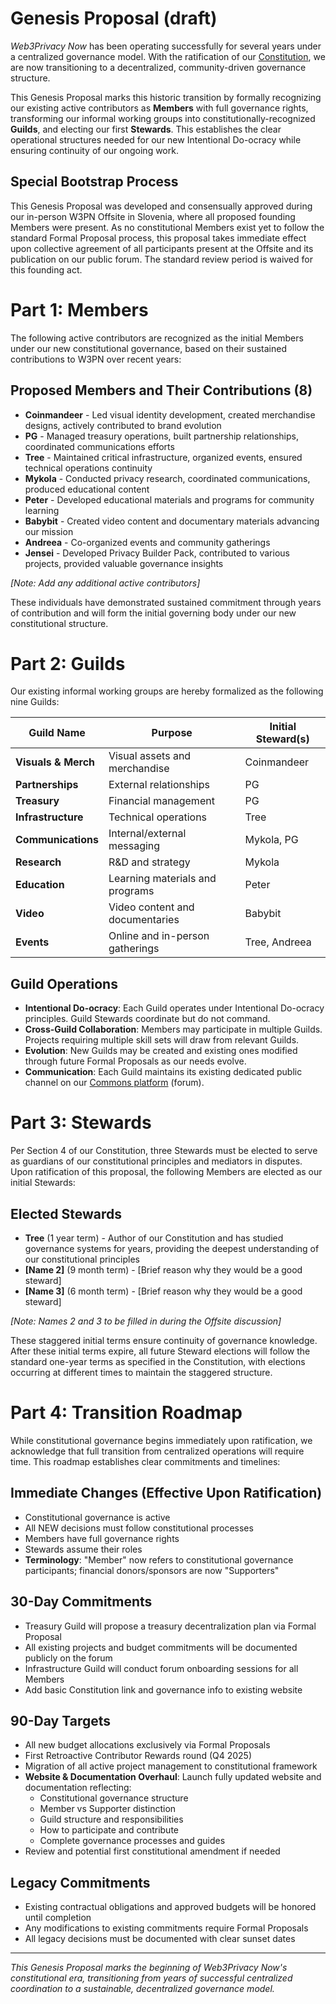 # Genesis Proposal (draft)

*Web3Privacy Now* has been operating successfully for several years under a centralized governance model. With the ratification of our [Constitution](https://constitution.w3pn.org/), we are now transitioning to a decentralized, community-driven governance structure. 

This Genesis Proposal marks this historic transition by formally recognizing our existing active contributors as **Members** with full governance rights, transforming our informal working groups into constitutionally-recognized **Guilds**, and electing our first **Stewards**. This establishes the clear operational structures needed for our new Intentional Do-ocracy while ensuring continuity of our ongoing work.

## Special Bootstrap Process

This Genesis Proposal was developed and consensually approved during our in-person W3PN Offsite in Slovenia, where all proposed founding Members were present. As no constitutional Members exist yet to follow the standard Formal Proposal process, this proposal takes immediate effect upon collective agreement of all participants present at the Offsite and its publication on our public forum. The standard review period is waived for this founding act.

# Part 1: Members

The following active contributors are recognized as the initial Members under our new constitutional governance, based on their sustained contributions to W3PN over recent years:

## Proposed Members and Their Contributions (8)

- **Coinmandeer** - Led visual identity development, created merchandise designs, actively contributed to brand evolution
- **PG** - Managed treasury operations, built partnership relationships, coordinated communications efforts
- **Tree** - Maintained critical infrastructure, organized events, ensured technical operations continuity
- **Mykola** - Conducted privacy research, coordinated communications, produced educational content
- **Peter** - Developed educational materials and programs for community learning
- **Babybit** - Created video content and documentary materials advancing our mission
- **Andreea** - Co-organized events and community gatherings
- **Jensei** - Developed Privacy Builder Pack, contributed to various projects, provided valuable governance insights

*[Note: Add any additional active contributors]*

These individuals have demonstrated sustained commitment through years of contribution and will form the initial governing body under our new constitutional structure.

# Part 2: Guilds

Our existing informal working groups are hereby formalized as the following nine Guilds:

| Guild Name | Purpose | Initial Steward(s) |
| --- | --- | --- |
| **Visuals & Merch** | Visual assets and merchandise | Coinmandeer |
| **Partnerships** | External relationships | PG |
| **Treasury** | Financial management | PG |
| **Infrastructure** | Technical operations | Tree |
| **Communications** | Internal/external messaging | Mykola, PG |
| **Research** | R&D and strategy | Mykola |
| **Education** | Learning materials and programs | Peter |
| **Video** | Video content and documentaries | Babybit |
| **Events** | Online and in-person gatherings | Tree, Andreea |

## Guild Operations

- **Intentional Do-ocracy**: Each Guild operates under Intentional Do-ocracy principles. Guild Stewards coordinate but do not command.
- **Cross-Guild Collaboration**: Members may participate in multiple Guilds. Projects requiring multiple skill sets will draw from relevant Guilds.
- **Evolution**: New Guilds may be created and existing ones modified through future Formal Proposals as our needs evolve.
- **Communication**: Each Guild maintains its existing dedicated public channel on our [Commons platform](https://commons.w3pn.org/) (forum).

# Part 3: Stewards

Per Section 4 of our Constitution, three Stewards must be elected to serve as guardians of our constitutional principles and mediators in disputes. Upon ratification of this proposal, the following Members are elected as our initial Stewards:

## Elected Stewards

- **Tree** (1 year term) - Author of our Constitution and has studied governance systems for years, providing the deepest understanding of our constitutional principles
- **[Name 2]** (9 month term) - [Brief reason why they would be a good steward]  
- **[Name 3]** (6 month term) - [Brief reason why they would be a good steward]

*[Note: Names 2 and 3 to be filled in during the Offsite discussion]*

These staggered initial terms ensure continuity of governance knowledge. After these initial terms expire, all future Steward elections will follow the standard one-year terms as specified in the Constitution, with elections occurring at different times to maintain the staggered structure.

# Part 4: Transition Roadmap

While constitutional governance begins immediately upon ratification, we acknowledge that full transition from centralized operations will require time. This roadmap establishes clear commitments and timelines:

## Immediate Changes (Effective Upon Ratification)
- Constitutional governance is active
- All NEW decisions must follow constitutional processes
- Members have full governance rights
- Stewards assume their roles
- **Terminology**: "Member" now refers to constitutional governance participants; financial donors/sponsors are now "Supporters"

## 30-Day Commitments
- Treasury Guild will propose a treasury decentralization plan via Formal Proposal
- All existing projects and budget commitments will be documented publicly on the forum
- Infrastructure Guild will conduct forum onboarding sessions for all Members
- Add basic Constitution link and governance info to existing website

## 90-Day Targets
- All new budget allocations exclusively via Formal Proposals
- First Retroactive Contributor Rewards round (Q4 2025)
- Migration of all active project management to constitutional framework
- **Website & Documentation Overhaul**: Launch fully updated website and documentation reflecting:
  - Constitutional governance structure
  - Member vs Supporter distinction
  - Guild structure and responsibilities
  - How to participate and contribute
  - Complete governance processes and guides
- Review and potential first constitutional amendment if needed

## Legacy Commitments
- Existing contractual obligations and approved budgets will be honored until completion
- Any modifications to existing commitments require Formal Proposals
- All legacy decisions must be documented with clear sunset dates
---

*This Genesis Proposal marks the beginning of Web3Privacy Now's constitutional era, transitioning from years of successful centralized coordination to a sustainable, decentralized governance model.*

